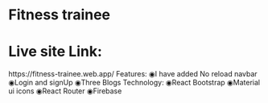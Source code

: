 <h1>Fitness trainee</h1>
<h1>Live site Link:</h1>https://fitness-trainee.web.app/
Features: 
◉I have added No reload navbar
◉Login and signUp 
◉Three Blogs
Technology:
◉React Bootstrap
◉Material ui icons
◉React Router
◉Firebase